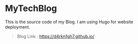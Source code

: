 # MyTechBlog
This is the source code of my Blog. I am using Hugo for website deployment. 
> Blog Link : https://d4rkn1gh7.github.io/
